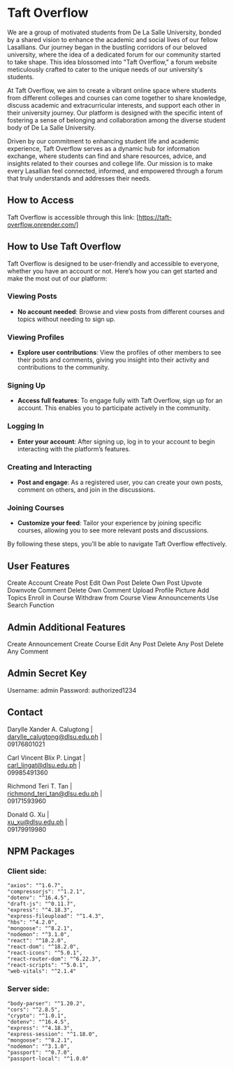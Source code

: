 # Taft Overflow

We are a group of motivated students from De La Salle University, bonded by a shared vision to enhance the academic and social lives of our fellow Lasallians. Our journey began in the bustling corridors of our beloved university, where the idea of a dedicated forum for our community started to take shape. This idea blossomed into "Taft Overflow," a forum website meticulously crafted to cater to the unique needs of our university's students.

At Taft Overflow, we aim to create a vibrant online space where students from different colleges and courses can come together to share knowledge, discuss academic and extracurricular interests, and support each other in their university journey. Our platform is designed with the specific intent of fostering a sense of belonging and collaboration among the diverse student body of De La Salle University.

Driven by our commitment to enhancing student life and academic experience, Taft Overflow serves as a dynamic hub for information exchange, where students can find and share resources, advice, and insights related to their courses and college life. Our mission is to make every Lasallian feel connected, informed, and empowered through a forum that truly understands and addresses their needs.

## How to Access
Taft Overflow is accessible through this link: [https://taft-overflow.onrender.com/]

## How to Use Taft Overflow

Taft Overflow is designed to be user-friendly and accessible to everyone, whether you have an account or not. Here’s how you can get started and make the most out of our platform:

### Viewing Posts
- **No account needed**: Browse and view posts from different courses and topics without needing to sign up.

### Viewing Profiles
- **Explore user contributions**: View the profiles of other members to see their posts and comments, giving you insight into their activity and contributions to the community.

### Signing Up
- **Access full features**: To engage fully with Taft Overflow, sign up for an account. This enables you to participate actively in the community.

### Logging In
- **Enter your account**: After signing up, log in to your account to begin interacting with the platform’s features.

### Creating and Interacting
- **Post and engage**: As a registered user, you can create your own posts, comment on others, and join in the discussions.

### Joining Courses
- **Customize your feed**: Tailor your experience by joining specific courses, allowing you to see more relevant posts and discussions.

By following these steps, you’ll be able to navigate Taft Overflow effectively.

## User Features
Create Account
Create Post
Edit Own Post
Delete Own Post
Upvote
Downvote
Comment
Delete Own Comment
Upload Profile Picture
Add Topics
Enroll in Course
Withdraw from Course
View Announcements
Use Search Function
## Admin Additional Features
Create Announcement
Create Course
Edit Any Post
Delete Any Post
Delete Any Comment


## Admin Secret Key
Username: admin
Password: authorized1234


## Contact
Darylle Xander A. Calugtong |  
darylle_calugtong@dlsu.edu.ph |  
09176801021  

Carl Vincent Blix P. Lingat |  
carl_lingat@dlsu.edu.ph |  
09985491360  

Richmond Teri T. Tan |  
richmond_teri_tan@dlsu.edu.ph |  
09171593960  

Donald G. Xu |  
xu_xu@dlsu.edu.ph |  
09179919980  

## NPM Packages  
### Client side:  
    "axios": "^1.6.7",
    "compressorjs": "^1.2.1",
    "dotenv": "^16.4.5",
    "draft-js": "^0.11.7",
    "express": "^4.18.3",
    "express-fileupload": "^1.4.3",
    "hbs": "^4.2.0",
    "mongoose": "^8.2.1",
    "nodemon": "^3.1.0",
    "react": "^18.2.0",
    "react-dom": "^18.2.0",
    "react-icons": "^5.0.1",
    "react-router-dom": "^6.22.3",
    "react-scripts": "^5.0.1",
    "web-vitals": "^2.1.4"
### Server side:  
    "body-parser": "^1.20.2",
    "cors": "^2.8.5",
    "crypto": "^1.0.1",
    "dotenv": "^16.4.5",
    "express": "^4.18.3",
    "express-session": "^1.18.0",
    "mongoose": "^8.2.1",
    "nodemon": "^3.1.0",
    "passport": "^0.7.0",
    "passport-local": "^1.0.0"
